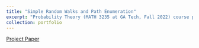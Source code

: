 ```yaml
---
title: "Simple Random Walks and Path Enumeration"
excerpt: "Probability Theory (MATH 3235 at GA Tech, Fall 2022) course project on simple random walks and Dyck path enumeration."
collection: portfolio
---
```

[Project Paper](https://github.com/abarton51/simplerw_and_pathenum)

